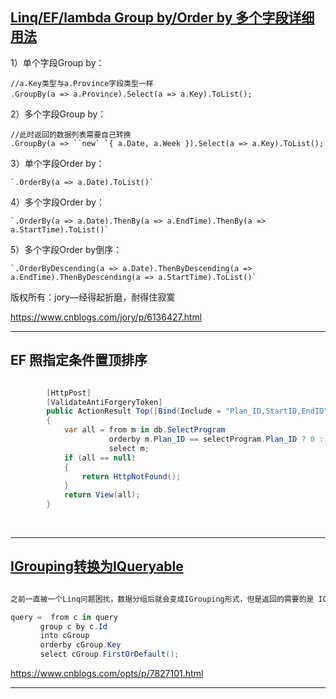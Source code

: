 





##   [Linq/EF/lambda Group by/Order by 多个字段详细用法](https://www.cnblogs.com/jory/p/6136427.html)



1）单个字段Group by：

```
//a.Key类型与a.Province字段类型一样 
.GroupBy(a => a.Province).Select(a => a.Key).ToList();　
```

2）多个字段Group by：

```
//此时返回的数据列表需要自己转换
.GroupBy(a => ``new` `{ a.Date, a.Week }).Select(a => a.Key).ToList();
```

3）单个字段Order by：

```
`.OrderBy(a => a.Date).ToList()`
```

4）多个字段Order by：

```
`.OrderBy(a => a.Date).ThenBy(a => a.EndTime).ThenBy(a => a.StartTime).ToList()`
```

5）多个字段Order by倒序：

```
`.OrderByDescending(a => a.Date).ThenByDescending(a => a.EndTime).ThenByDescending(a => a.StartTime).ToList()`
```

版权所有：jory—经得起折磨，耐得住寂寞                                                                                                                                                                                                                                                                                            



https://www.cnblogs.com/jory/p/6136427.html

---



## EF   照指定条件置顶排序







```csharp

        [HttpPost]
        [ValidateAntiForgeryToken]
        public ActionResult Top([Bind(Include = "Plan_ID,StartID,EndID")] SelectProgram selectProgram)
        {
            var all = from m in db.SelectProgram
                      orderby m.Plan_ID == selectProgram.Plan_ID ? 0 : 1
                      select m;     
            if (all == null)
            {
                return HttpNotFound();
            }
            return View(all);
        }

```





​                                                                



---





## [IGrouping转换为IQueryable](https://www.cnblogs.com/opts/p/7827101.html)







```csharp

之前一直被一个Linq问题困扰，数据分组后就会变成IGrouping形式，但是返回的需要的是 IQueryable，现在终于知道怎么转了。

query =  from c in query 
　　　　group c by c.Id
　　　　into cGroup
　　　　orderby cGroup.Key
　　　　select cGroup.FirstOrDefault();

```



https://www.cnblogs.com/opts/p/7827101.html

---



